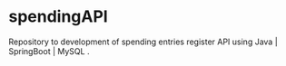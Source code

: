 # spendingAPI
Repository to development of spending entries register API using Java | SpringBoot | MySQL .
